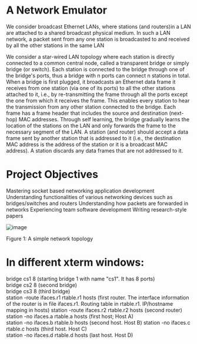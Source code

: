 # A Network Emulator
We consider broadcast Ethernet LANs, where stations (and routers)in a LAN are attached to a shared broadcast physical medium. In such a LAN network, a packet sent from any one station is broadcasted to and received by all the other stations in the same LAN

We consider a star-wired LAN topology where each station is directly connected to a common central node, called a transparent bridge or simply bridge (or switch). Each station is connected to the bridge through one of the bridge's ports, thus a bridge with n ports can connect n stations in total. When a bridge is first plugged, it broadcasts an Ethernet data frame it receives from one station (via one of its ports) to all the other stations attached to it, i.e., by re-transmitting the frame through all the ports except the one from which it receives the frame. This enables every station to hear the transmission from any other station connected to the bridge. Each frame has a frame header that includes the source and destination (next-hop) MAC addresses. Through self learning, the bridge gradually learns the location of the stations on the LAN and only forwards the frame to the necessary segment of the LAN. A station (and router) should accept a data frame sent by another station that is addressed to it (i.e., the destination MAC address is the address of the station or it is a broadcast MAC address). A station discards any data frames that are not addressed to it.

# Project Objectives
Mastering socket based networking application development
Understanding functionalities of various networking devices such as bridges/switches and routers
Understanding how packets are forwarded in networks
Experiencing team software development
Writing research-style papers

![image](https://github.com/fzee999/CNT5505_data_communication/assets/18706882/60457977-8865-45ea-8790-77d582bd5229)

Figure 1: A simple network topology

# In different xterm windows:

bridge cs1 8 (starting bridge 1 with name "cs1". It has 8 ports)  
bridge cs2 8 (second bridge)  
bridge cs3 8 (third bridge)  
station -route ifaces.r1 rtable.r1 hosts (first router. The interface information of the router is in file ifaces.r1. Routing table in rtable.r1. IP/hostname mapping in hosts)
station -route ifaces.r2 rtable.r2 hosts (second router)
station -no ifaces.a rtable.a hosts (first host; Host A)  
station -no ifaces.b rtable.b hosts (second host. Host B)
station -no ifaces.c rtable.c hosts (third host. Host C)  
station -no ifaces.d rtable.d hosts (last host. Host D)  
